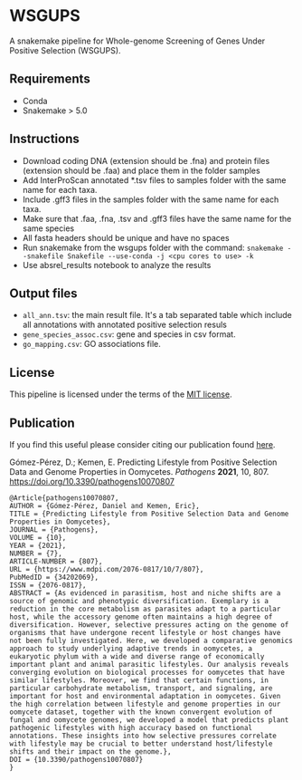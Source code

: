 # WSGUPS
A snakemake pipeline for Whole-genome Screening of Genes Under Positive Selection (WSGUPS).

## Requirements
* Conda
* Snakemake > 5.0

## Instructions
* Download coding DNA (extension should be .fna) and protein files (extension should be .faa) and place 
them in the folder samples
* Add InterProScan annotated *.tsv files to samples folder with the same name for each taxa.
* Include .gff3 files in the samples folder with the same name for each taxa.
* Make sure that .faa, .fna, .tsv and .gff3 files have the same name for the same species 
* All fasta headers should be unique and have no spaces
* Run snakemake from the wsgups folder with the command:
`snakemake --snakefile Snakefile --use-conda -j <cpu cores to use> -k`
* Use absrel_results notebook to analyze the results

## Output files
* `all_ann.tsv`: the main result file. It's a tab separated table which include all annotations with annotated positive selection resuls
* `gene_species_assoc.csv`: gene and species in csv format.
* `go_mapping.csv`: GO associations file.

## License
This pipeline is licensed under the terms of the [MIT license](https://opensource.org/licenses/MIT).

## Publication
If you find this useful please consider citing our publication found [here](https://www.mdpi.com/2076-0817/10/7/807).

Gómez-Pérez, D.; Kemen, E. Predicting Lifestyle from Positive Selection Data and Genome Properties in Oomycetes. *Pathogens* **2021**, 10, 807. https://doi.org/10.3390/pathogens10070807 

`````
@Article{pathogens10070807,
AUTHOR = {Gómez-Pérez, Daniel and Kemen, Eric},
TITLE = {Predicting Lifestyle from Positive Selection Data and Genome Properties in Oomycetes},
JOURNAL = {Pathogens},
VOLUME = {10},
YEAR = {2021},
NUMBER = {7},
ARTICLE-NUMBER = {807},
URL = {https://www.mdpi.com/2076-0817/10/7/807},
PubMedID = {34202069},
ISSN = {2076-0817},
ABSTRACT = {As evidenced in parasitism, host and niche shifts are a source of genomic and phenotypic diversification. Exemplary is a reduction in the core metabolism as parasites adapt to a particular host, while the accessory genome often maintains a high degree of diversification. However, selective pressures acting on the genome of organisms that have undergone recent lifestyle or host changes have not been fully investigated. Here, we developed a comparative genomics approach to study underlying adaptive trends in oomycetes, a eukaryotic phylum with a wide and diverse range of economically important plant and animal parasitic lifestyles. Our analysis reveals converging evolution on biological processes for oomycetes that have similar lifestyles. Moreover, we find that certain functions, in particular carbohydrate metabolism, transport, and signaling, are important for host and environmental adaptation in oomycetes. Given the high correlation between lifestyle and genome properties in our oomycete dataset, together with the known convergent evolution of fungal and oomycete genomes, we developed a model that predicts plant pathogenic lifestyles with high accuracy based on functional annotations. These insights into how selective pressures correlate with lifestyle may be crucial to better understand host/lifestyle shifts and their impact on the genome.},
DOI = {10.3390/pathogens10070807}
}

